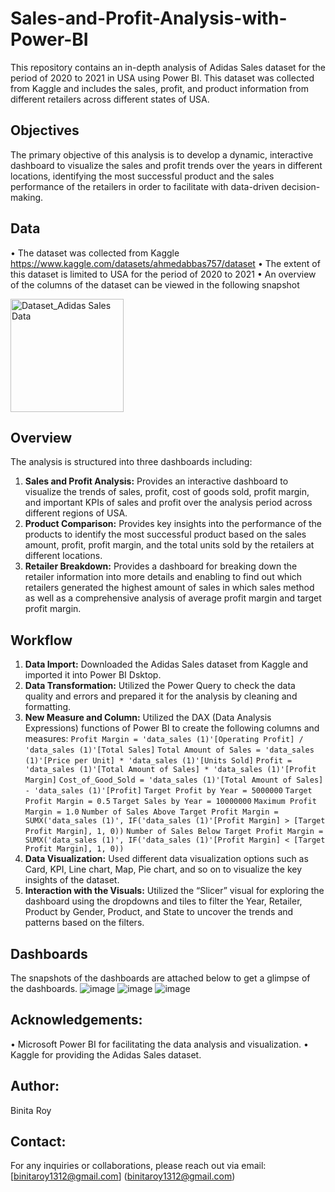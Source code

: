 # Sales-and-Profit-Analysis-with-Power-BI
This repository contains an in-depth analysis of Adidas Sales dataset for the period of 2020 to 2021 in USA using Power BI. This dataset was collected from Kaggle and includes the sales, profit, and product information from different retailers across different states of USA.
## Objectives
The primary objective of this analysis is to develop a dynamic, interactive dashboard to visualize the sales and profit trends over the years in different locations, identifying the most successful product and the sales performance of the retailers in order to facilitate with data-driven decision-making.
## Data
•	The dataset was collected from Kaggle
https://www.kaggle.com/datasets/ahmedabbas757/dataset
•	The extent of this dataset is limited to USA for the period of 2020 to 2021
•	An overview of the columns of the dataset can be viewed in the following snapshot

<img width="181" alt="Dataset_Adidas Sales Data" src="https://github.com/user-attachments/assets/35dfce6e-0a5f-46f9-951b-78fd259a7806">

## Overview
The analysis is structured into three dashboards including:
1.	**Sales and Profit Analysis:** Provides an interactive dashboard to visualize the trends of sales, profit, cost of goods sold, profit margin, and important KPIs of sales and profit over the analysis period across different regions of USA.
2.	**Product Comparison:** Provides key insights into the performance of the products to identify the most successful product based on the sales amount, profit, profit margin, and the total units sold by the retailers at different locations.
3.	**Retailer Breakdown:** Provides a dashboard for breaking down the retailer information into more details and enabling to find out which retailers generated the highest amount of sales in which sales method as well as a comprehensive analysis of average profit margin and target profit margin.
## Workflow
1.	**Data Import:** Downloaded the Adidas Sales dataset from Kaggle and imported it into Power BI Dsktop.
2.	**Data Transformation:** Utilized the Power Query to check the data quality and errors and prepared it for the analysis by cleaning and formatting.
3.	**New Measure and Column:** Utilized the DAX (Data Analysis Expressions) functions of Power BI to create the following columns and measures:
```Profit Margin = 'data_sales (1)'[Operating Profit] / 'data_sales (1)'[Total Sales]```
`Total Amount of Sales = 'data_sales (1)'[Price per Unit] * 'data_sales (1)'[Units Sold]`
`Profit = 'data_sales (1)'[Total Amount of Sales] * 'data_sales (1)'[Profit Margin]`
`Cost_of_Good_Sold = 'data_sales (1)'[Total Amount of Sales] - 'data_sales (1)'[Profit]`
`Target Profit by Year = 5000000`
`Target Profit Margin = 0.5`
`Target Sales by Year = 10000000`
`Maximum Profit Margin = 1.0`
`Number of Sales Above Target Profit Margin = SUMX('data_sales (1)', IF('data_sales (1)'[Profit Margin] > [Target Profit Margin], 1, 0))`
`Number of Sales Below Target Profit Margin = SUMX('data_sales (1)', IF('data_sales (1)'[Profit Margin] < [Target Profit Margin], 1, 0))`
4.	**Data Visualization:** Used different data visualization options such as Card, KPI, Line chart, Map, Pie chart, and so on to visualize the key insights of the dataset.
5.	**Interaction with the Visuals:** Utilized the “Slicer” visual for exploring the dashboard using the dropdowns and tiles to filter the Year, Retailer, Product by Gender, Product, and State to uncover the trends and patterns based on the filters.
## Dashboards
The snapshots of the dashboards are attached below to get a glimpse of the dashboards.
![image](https://github.com/user-attachments/assets/a4152b1a-099a-4615-a534-acf92da25fc4)
![image](https://github.com/user-attachments/assets/3453d03f-b3bb-4a20-87c3-263ae1824e6d)
![image](https://github.com/user-attachments/assets/b3aaffb0-cdec-4468-b557-16adf64c2b10)
## Acknowledgements:
•	Microsoft Power BI for facilitating the data analysis and visualization.
•	Kaggle for providing the Adidas Sales dataset.
## Author:
Binita Roy
## Contact:
For any inquiries or collaborations, please reach out via email: [binitaroy1312@gmail.com] (binitaroy1312@gmail.com)





